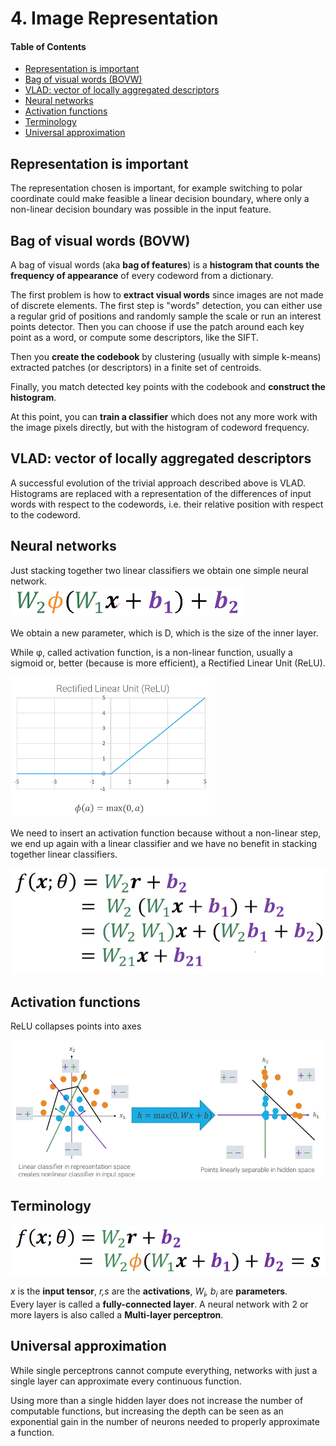 # 4. Image Representation

#### Table of Contents

- [Representation is important](#representation-is-important)
- [Bag of visual words (BOVW)](#bag-of-visual-words--bovw-)
- [VLAD: vector of locally aggregated descriptors](#vlad--vector-of-locally-aggregated-descriptors)
- [Neural networks](#neural-networks)
- [Activation functions](#activation-functions)
- [Terminology](#terminology)
- [Universal approximation](#universal-approximation)

## Representation is important

The representation chosen is important, for example switching to polar coordinate could make feasible a linear decision boundary, where only a non-linear decision boundary was possible in the input feature.


## Bag of visual words (BOVW)

A bag of visual words (aka **bag of features**) is a **histogram that counts the frequency of appearance** of every codeword from a dictionary.

The first problem is how to **extract visual words** since images are not made of discrete elements. The first step is "words" detection, you can either use a regular grid of positions and randomly sample the scale or run an interest points detector.
Then you can choose if use the patch around each key point as a word, or compute some descriptors, like the SIFT.

Then you **create the codebook** by clustering (usually with simple k-means) extracted patches (or descriptors) in a finite set of centroids.

Finally, you match detected key points with the codebook and **construct the histogram**.

At this point, you can **train a classifier** which does not any more work with the image pixels directly, but with the histogram of codeword frequency.

## VLAD: vector of locally aggregated descriptors
A successful evolution of the trivial approach described above is VLAD. Histograms are replaced with a representation of the differences of input words with respect to the codewords, i.e. their relative position with respect to the codeword.

## Neural networks
Just stacking together two linear classifiers we obtain one simple neural network.  
![](assets/markdown-img-paste-20211008155244196.png)

We obtain a new parameter, which is D, which is the size of the inner layer.

While &phi;, called activation function, is a non-linear function, usually a sigmoid or, better (because is more efficient), a Rectified Linear Unit (ReLU).

![](assets/markdown-img-paste-20211008155608807.png)

We need to insert an activation function because without a non-linear step, we end up again with a linear classifier and we have no benefit in stacking together linear classifiers.

![](assets/markdown-img-paste-20211008155912890.png)

## Activation functions

ReLU collapses points into axes

![](assets/markdown-img-paste-20211011111910958.png)

## Terminology

![](assets/markdown-img-paste-20211011112049577.png)

_x_ is the **input tensor**, _r,s_ are the **activations**, _W<sub>i</sub>, b<sub>i</sub>_ are **parameters**.  
Every layer is called a **fully-connected layer**. A neural network with 2 or more layers is also called a **Multi-layer perceptron**.

## Universal approximation

While single perceptrons cannot compute everything, networks with just a single layer can approximate every continuous function.

Using more than a single hidden layer does not increase the number of computable functions, but increasing the depth can be seen as an exponential gain in the number of neurons needed to properly approximate a function.
